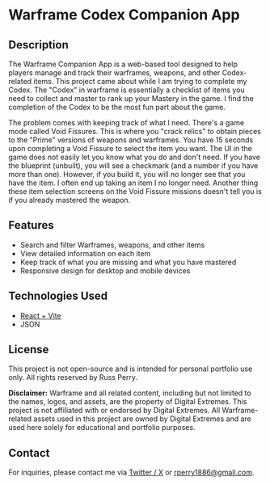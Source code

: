 # Warframe Codex Companion App

## Description

The Warframe Companion App is a web-based tool designed to help players manage and track their warframes, weapons, and other Codex-related items. This project came about while I am trying to complete my Codex. The "Codex" in warframe is essentially a checklist of items you need to collect and master to rank up your Mastery in the game. I find the completion of the Codex to be the most fun part about the game.

The problem comes with keeping track of what I need. There's a game mode called Void Fissures. This is where you "crack relics" to obtain pieces to the "Prime" versions of weapons and warframes. You have 15 seconds upon completing a Void Fissure to select the item you want. The UI in the game does not easily let you know what you do and don't need. If you have the blueprint (unbuilt), you will see a checkmark (and a number if you have more than one). However, if you build it, you will no longer see that you have the item. I often end up taking an item I no longer need. Another thing these item selection screens on the Void Fissure missions doesn't tell you is if you already mastered the weapon.

## Features

- Search and filter Warframes, weapons, and other items
- View detailed information on each item
- Keep track of what you are missing and what you have mastered
- Responsive design for desktop and mobile devices

## Technologies Used

- [React + Vite](https://vitejs.dev/guide/)
- JSON

## License

This project is not open-source and is intended for personal portfolio use only. All rights reserved by Russ Perry.

**Disclaimer:** Warframe and all related content, including but not limited to the names, logos, and assets, are the property of Digital Extremes. This project is not affiliated with or endorsed by Digital Extremes. All Warframe-related assets used in this project are owned by Digital Extremes and are used here solely for educational and portfolio purposes.

## Contact

For inquiries, please contact me via [Twitter / X](https://x.com/russintech) or [rperry1886@gmail.com](mailto:rperry1886@gmail.com).
